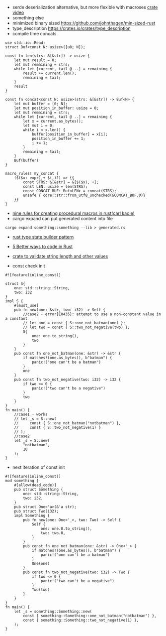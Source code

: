 * serde deserialization alternative, but more flexible with macroses [crate](https://crates.io/crates/frunk) [video](https://www.youtube.com/watch?v=Zps2tH8XOm4&list=WL&index=144&ab_channel=%D0%92%D0%B8%D0%B4%D0%B5%D0%BE%D1%81%D0%BA%D0%BE%D0%BD%D1%84%D0%B5%D1%80%D0%B5%D0%BD%D1%86%D0%B8%D0%B9IT-People) 
* something else
* minimized binary sized https://github.com/johnthagen/min-sized-rust
* type_description https://crates.io/crates/type_description
* compile time concats
```
use std::io::Read;
struct Buf<const N: usize>([u8; N]);

const fn len(strs: &[&str]) -> usize {
    let mut result = 0;
    let mut remaining = strs;
    while let [current, tail @ ..] = remaining {
        result += current.len();
        remaining = tail;
    }
    result
}

const fn concat<const N: usize>(strs: &[&str]) -> Buf<N> {
    let mut buffer = [0; N];
    let mut position_in_buffer: usize = 0;
    let mut remaining = strs;
    while let [current, tail @ ..] = remaining {
        let x = current.as_bytes();
        let mut i = 0;
        while i < x.len() {
            buffer[position_in_buffer] = x[i];
            position_in_buffer += 1;
            i += 1;
        }
        remaining = tail;
    }
    Buf(buffer)
}

macro_rules! my_concat {
    ($($x: expr),+ $(,)?) => {{
        const STRS: &[&str] = &[$($x), +];
        const LEN: usize = len(STRS);
        const CONCAT_BUF: Buf<LEN> = concat(STRS);
        unsafe { core::str::from_utf8_unchecked(&CONCAT_BUF.0)}
    }}
}
```
* [nine rules for creating procedural macros in rust(carl kadie)](https://www.youtube.com/watch?v=zkk0Hyzm30E&list=WL&index=175&t=1132s)
* cargo expand can put generated content into file
```
cargo expand something::something --lib > generated.rs
```
* [rust type state builder pattern](https://github.com/jeremychone-channel/rust-builder)

* [5 Better ways to code in Rust](https://www.youtube.com/watch?v=BU1LYFkpJuk)

* [crate to validate string length and other values](https://crates.io/crates/validator)

* const check init

```
#![feature(inline_const)]

struct S{ 
    one: std::string::String,
    two: i32
}
impl S {
    #[must_use]
    pub fn new(one: &str, two: i32) -> Self {
        //case2 - error[E0435]: attempt to use a non-constant value in a constant
        // let one = const { S::one_not_batman(one) };
        // let two = const { S::two_not_negative(two) };
        S{
            one: one.to_string(),
            two
        }
    }
    pub const fn one_not_batman(one: &str) -> &str {
        if matches!(one.as_bytes(), b"batman") {
            panic!("one can't be a batman")
        }
        one
    }
    pub const fn two_not_negative(two: i32) -> i32 {
        if two <= 0 {
            panic!("two can't be a negative")
        }
        two
    }
}
fn main() {
    //case1 - works
    // let _s = S::new(
    //     const { S::one_not_batman("notbatman") },
    //     const { S::two_not_negative(1) }
    // );
    //case2
    let _s = S::new(
        "notbatman",
        10
    );
}
```

* next iteration of const init

```
#![feature(inline_const)]
mod something {
    #[allow(dead_code)]
    pub struct Something {
        one: std::string::String,
        two: i32,
    }
    pub struct One<'a>(&'a str);
    pub struct Two(i32);
    impl Something {
        pub fn new(one: One<'_>, two: Two) -> Self {
            Self {
                one: one.0.to_string(),
                two: two.0,
            }
        }
        pub const fn one_not_batman(one: &str) -> One<'_> {
            if matches!(one.as_bytes(), b"batman") {
                panic!("one can't be a batman")
            }
            One(one)
        }
        pub const fn two_not_negative(two: i32) -> Two {
            if two <= 0 {
                panic!("two can't be a negative")
            }
            Two(two)
        }
    }
}
fn main() {
    let _s = something::Something::new(
        const { something::Something::one_not_batman("notbatman") },
        const { something::Something::two_not_negative(1) },
    );
}
```
